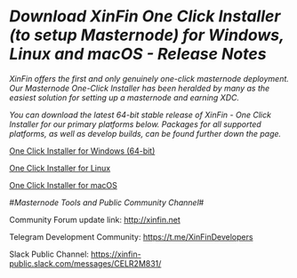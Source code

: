 # *Download XinFin One Click Installer (to setup Masternode) for Windows, Linux and macOS - Release Notes*


*XinFin offers the first and only genuinely one-click masternode deployment. Our Masternode One-Click Installer has been heralded by many as the easiest solution for setting up a masternode and earning XDC.*

*You can download the latest 64-bit stable release of XinFin - One Click Installer for our primary platforms below. Packages for all supported platforms, as well as develop builds, can be found further down the page.*

[One Click Installer for Windows (64-bit)](http://download.xinfin.network/XinFin-Network-installer-0-12-0.rar)


[One Click Installer for Linux](http://download.xinfin.network/XinFin-Network-installer-0-12-0.rar)


[One Click Installer for macOS](http://download.xinfin.network/XinFin-Network-installer-0-12-0.rar)


#*Masternode Tools and Public Community Channel*#

Community Forum update link: http://xinfin.net

Telegram Development Community: https://t.me/XinFinDevelopers

Slack Public Channel: https://xinfin-public.slack.com/messages/CELR2M831/
